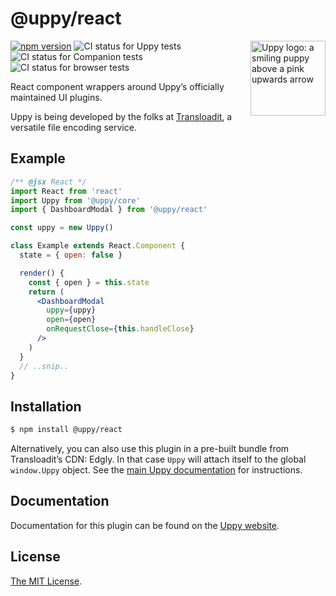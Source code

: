 # @uppy/react

<img src="https://uppy.io/img/logo.svg" width="120" alt="Uppy logo: a smiling puppy above a pink upwards arrow" align="right">

[![npm version](https://img.shields.io/npm/v/@uppy/react.svg?style=flat-square)](https://www.npmjs.com/package/@uppy/react)
![CI status for Uppy tests](https://github.com/transloadit/uppy/workflows/Tests/badge.svg)
![CI status for Companion tests](https://github.com/transloadit/uppy/workflows/Companion/badge.svg)
![CI status for browser tests](https://github.com/transloadit/uppy/workflows/End-to-end%20tests/badge.svg)

React component wrappers around Uppy’s officially maintained UI plugins.

Uppy is being developed by the folks at [Transloadit](https://transloadit.com),
a versatile file encoding service.

## Example

<!-- eslint-disable react/state-in-constructor -->

```jsx
/** @jsx React */
import React from 'react'
import Uppy from '@uppy/core'
import { DashboardModal } from '@uppy/react'

const uppy = new Uppy()

class Example extends React.Component {
  state = { open: false }

  render() {
    const { open } = this.state
    return (
      <DashboardModal
        uppy={uppy}
        open={open}
        onRequestClose={this.handleClose}
      />
    )
  }
  // ..snip..
}
```

## Installation

```bash
$ npm install @uppy/react
```

Alternatively, you can also use this plugin in a pre-built bundle from
Transloadit’s CDN: Edgly. In that case `Uppy` will attach itself to the global
`window.Uppy` object. See the
[main Uppy documentation](https://uppy.io/docs/#Installation) for instructions.

## Documentation

Documentation for this plugin can be found on the
[Uppy website](https://uppy.io/docs/react).

## License

[The MIT License](./LICENSE).
